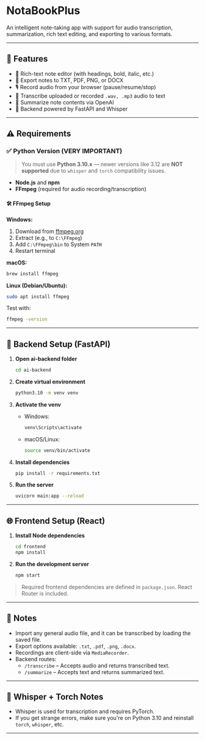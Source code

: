 # NotaBookPlus

An intelligent note-taking app with support for audio transcription, summarization, rich text editing, and exporting to various formats.

---

## 🚀 Features

- 📝 Rich-text note editor (with headings, bold, italic, etc.)
- 📂 Export notes to TXT, PDF, PNG, or DOCX
- 🎙️ Record audio from your browser (pause/resume/stop)
- 🔁 Transcribe uploaded or recorded `.wav, .mp3` audio to text
- 📄 Summarize note contents via OpenAI
- 🧠 Backend powered by FastAPI and Whisper

---

## ⚠️ Requirements

### ✅ Python Version (VERY IMPORTANT)

> You must use **Python 3.10.x** — newer versions like 3.12 are **NOT supported** due to `whisper` and `torch` compatibility issues.

- **Node.js** and **npm**
- **FFmpeg** (required for audio recording/transcription)

#### 🛠️ FFmpeg Setup

**Windows:**
1. Download from [ffmpeg.org](https://ffmpeg.org/download.html)
2. Extract (e.g., to `C:\FFmpeg`)
3. Add `C:\FFmpeg\bin` to System `PATH`
4. Restart terminal

**macOS:**
```bash
brew install ffmpeg
```

**Linux (Debian/Ubuntu):**
```bash
sudo apt install ffmpeg
```

Test with:
```bash
ffmpeg -version
```

---

## 🧪 Backend Setup (FastAPI)

1. **Open ai-backend folder**
   ```bash
   cd ai-backend
   ```

2. **Create virtual environment**
   ```bash
   python3.10 -m venv venv
   ```

3. **Activate the venv**
   - Windows:
     ```bash
     venv\Scripts\activate
     ```
   - macOS/Linux:
     ```bash
     source venv/bin/activate
     ```

4. **Install dependencies**
   ```bash
   pip install -r requirements.txt
   ```

5. **Run the server**
   ```bash
   uvicorn main:app --reload
   ```

---

## 🌐 Frontend Setup (React)

1. **Install Node dependencies**
   ```bash
   cd frontend
   npm install
   ```

2. **Run the development server**
   ```bash
   npm start
   ```

> Required frontend dependencies are defined in `package.json`. React Router is included.

---


## 📁 Notes

- Import any general audio file, and it can be transcribed by loading the saved file.
- Export options available: `.txt`, `.pdf`, `.png`, `.docx`.
- Recordings are client-side via `MediaRecorder`.
- Backend routes:
  - `/transcribe` – Accepts audio and returns transcribed text.
  - `/summarize` – Accepts text and returns summarized text.

---

## 🧠 Whisper + Torch Notes

- Whisper is used for transcription and requires PyTorch.
- If you get strange errors, make sure you're on Python 3.10 and reinstall `torch`, `whisper`, etc.

---
